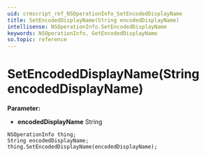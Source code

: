 ```yaml
---
uid: crmscript_ref_NSOperationInfo_SetEncodedDisplayName
title: SetEncodedDisplayName(String encodedDisplayName)
intellisense: NSOperationInfo.SetEncodedDisplayName
keywords: NSOperationInfo, GetEncodedDisplayName
so.topic: reference
---
```


# SetEncodedDisplayName(String encodedDisplayName)

**Parameter:** 
 - **encodedDisplayName** String

```crmscript
NSOperationInfo thing;
String encodedDisplayName;
thing.SetEncodedDisplayName(encodedDisplayName);
```

